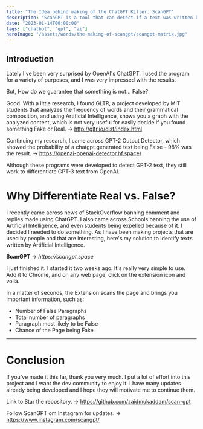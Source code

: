 ```yaml
---
title: "The Idea behind making of the ChatGPT Killer: ScanGPT"
description: "ScanGPT is a tool that can detect if a text was written by a human or by an artificial intelligence."
date: "2023-01-14T00:00:00"
tags: ["chatbot", "gpt", "ai"]
heroImage: "/assets/words/the-making-of-scangpt/scangpt-matrix.jpg"
---
```


## Introduction

Lately I've been very surprised by OpenAI's ChatGPT. I used the program for a variety of purposes, and I was very impressed with the results.

But, How do we guarantee that something is not... False?

Good. With a little research, I found GLTR, a project developed by MIT students that analyzes the frequency of words and their grammatical composition, and using Artificial Intelligence, shows you a graph with the analyzed content, which is not very useful for easily decide if you found something Fake or Real. → http://gltr.io/dist/index.html

Continuing my research, I came across GPT-2 Output Detector, which showed the probability of a chatgpt generated text being False - 98% was the result. → https://openai-openai-detector.hf.space/

Although these programs were developed to detect GPT-2 text, they still work to differentiate GPT-3 text from OpenAI.

# Why Differentiate Real vs. False?

I recently came across news of StackOverflow banning comment and replies made using ChatGPT. I also came across Schools banning the use of Artificial Intelligence, and even students being expelled because of it. I decided I needed to do something. As I have been making projects that are used by people and that are interesting, here's my solution to identify texts written by Artificial Intelligence.

**ScanGPT** → _https://scangpt.space_

I just finished it. I started it two weeks ago. It's really very simple to use. Add it to Chrome, and on any web page, click on the extension icon and voilà.

In a matter of seconds, the Extension scans the page and brings you important information, such as:
- Number of False Paragraphs
- Total number of paragraphs
- Paragraph most likely to be False
- Chance of the Page being Fake

---

# Conclusion

If you've made it this far, thank you very much. I put a lot of effort into this project and I want the dev community to enjoy it. I have many updates already being developed and I hope they will motivate me to continue them.

Link to Star the repository. → https://github.com/zaidmukaddam/scan-gpt

Follow ScanGPT om Instagram for updates. → https://www.instagram.com/scangpt/
